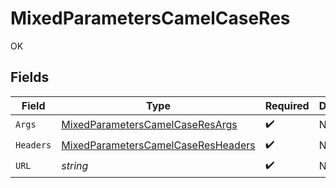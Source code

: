 # MixedParametersCamelCaseRes

OK


## Fields

| Field                                                                                               | Type                                                                                                | Required                                                                                            | Description                                                                                         |
| --------------------------------------------------------------------------------------------------- | --------------------------------------------------------------------------------------------------- | --------------------------------------------------------------------------------------------------- | --------------------------------------------------------------------------------------------------- |
| `Args`                                                                                              | [MixedParametersCamelCaseResArgs](../../models/operations/mixedparameterscamelcaseresargs.md)       | :heavy_check_mark:                                                                                  | N/A                                                                                                 |
| `Headers`                                                                                           | [MixedParametersCamelCaseResHeaders](../../models/operations/mixedparameterscamelcaseresheaders.md) | :heavy_check_mark:                                                                                  | N/A                                                                                                 |
| `URL`                                                                                               | *string*                                                                                            | :heavy_check_mark:                                                                                  | N/A                                                                                                 |